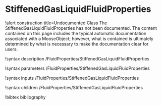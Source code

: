 <!-- MOOSE Documentation Stub: Remove this when content is added. -->

# StiffenedGasLiquidFluidProperties

!alert construction title=Undocumented Class
The StiffenedGasLiquidFluidProperties has not been documented. The content contained on this page includes the
typical automatic documentation associated with a MooseObject; however, what is contained is
ultimately determined by what is necessary to make the documentation clear for users.

!syntax description /FluidProperties/StiffenedGasLiquidFluidProperties

!syntax parameters /FluidProperties/StiffenedGasLiquidFluidProperties

!syntax inputs /FluidProperties/StiffenedGasLiquidFluidProperties

!syntax children /FluidProperties/StiffenedGasLiquidFluidProperties

!bibtex bibliography
